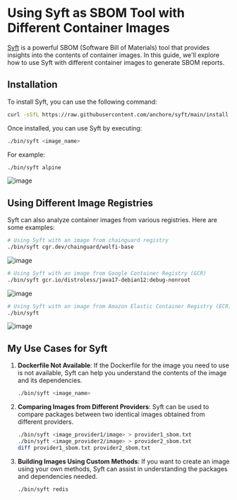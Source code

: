 # Using Syft as SBOM Tool with Different Container Images

[Syft](https://github.com/anchore/syft) is a powerful SBOM (Software Bill of Materials) tool that provides insights into the contents of container images. In this guide, we'll explore how to use Syft with different container images to generate SBOM reports.

## Installation

To install Syft, you can use the following command:

```bash
curl -sSfL https://raw.githubusercontent.com/anchore/syft/main/install.sh | sh
```

Once installed, you can use Syft by executing:

```bash
./bin/syft <image_name>
```

For example:

```bash
./bin/syft alpine
```
![image](https://github.com/wolfi-dev/os/assets/73319030/116531ab-d62b-4ae3-bc39-944e0ad3189f)

## Using Different Image Registries

Syft can also analyze container images from various registries. Here are some examples:

```bash
# Using Syft with an image from chainguard registry
./bin/syft cgr.dev/chainguard/wolfi-base
```
![image](https://github.com/wolfi-dev/os/assets/73319030/990abdee-4efd-4966-83e4-bb1cc68574b6)
```bash
# Using Syft with an image from Google Container Registry (GCR)
./bin/syft gcr.io/distroless/java17-debian12:debug-nonroot
```
![image](https://github.com/wolfi-dev/os/assets/73319030/02db8b88-983f-4f2e-862d-d64956d7da38)

```bash
# Using Syft with an image from Amazon Elastic Container Registry (ECR)
./bin/syft 
```
![image](https://github.com/wolfi-dev/os/assets/73319030/b84b46da-db51-4cd3-a55e-213d0355b5cc)



## My Use Cases for Syft

1. **Dockerfile Not Available**: If the Dockerfile for the image you need to use is not available, Syft can help you understand the contents of the image and its dependencies.

    ```bash
    ./bin/syft <image_name>
    ```

2. **Comparing Images from Different Providers**: Syft can be used to compare packages between two identical images obtained from different providers.

    ```bash
    ./bin/syft <image_provider1/image> > provider1_sbom.txt
    ./bin/syft <image_provider2/image> > provider2_sbom.txt
    diff provider1_sbom.txt provider2_sbom.txt
    ```

3. **Building Images Using Custom Methods**: If you want to create an image using your own methods, Syft can assist in understanding the packages and dependencies needed.

    ```bash
    ./bin/syft redis
    ```
    
